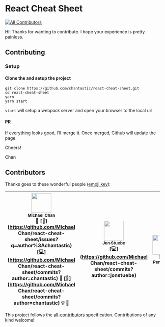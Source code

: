 # React Cheat Sheet
[![All Contributors](https://img.shields.io/badge/all_contributors-7-orange.svg?style=flat-square)](#contributors)

Hi! Thanks for wanting to contribute. I hope your experience is pretty painless.

## Contributing

### Setup

#### Clone the and setup the project

    git clone https://github.com/chantastic/react-cheat-sheet.git
    cd react-cheat-sheet
    yarn
    yarn start

`start` will setup a webpack server and open your browser to the local url.

#### PR

If everything looks good, I'll merge it. Once merged, Github will update the page.

Cheers!

Chan

## Contributors

Thanks goes to these wonderful people ([emoji key](https://github.com/kentcdodds/all-contributors#emoji-key)):

<!-- ALL-CONTRIBUTORS-LIST:START - Do not remove or modify this section -->
| [<img src="https://avatars1.githubusercontent.com/u/658360?v=3" width="64px;"/><br /><sub>Michael Chan</sub>](http://twitter.com/chantastic)<br />💬 [🐛](https://github.com/Michael Chan/react-cheat-sheet/issues?q=author%3Achantastic) [💻](https://github.com/Michael Chan/react-cheat-sheet/commits?author=chantastic) 🎨 [📖](https://github.com/Michael Chan/react-cheat-sheet/commits?author=chantastic) 💡 👀 | [<img src="https://avatars3.githubusercontent.com/u/156722?v=3" width="64px;"/><br /><sub>Jon Stuebe</sub>](http://jonstuebe.com)<br />[💻](https://github.com/Michael Chan/react-cheat-sheet/commits?author=jonstuebe) | [<img src="https://avatars2.githubusercontent.com/u/310323?v=3" width="64px;"/><br /><sub>Ted Pennings</sub>](http://ted.pennin.gs/)<br /> | [<img src="https://avatars3.githubusercontent.com/u/4595?v=3" width="64px;"/><br /><sub>James Miller</sub>](http://www.bensie.com)<br /> | [<img src="https://avatars1.githubusercontent.com/u/974552?v=3" width="64px;"/><br /><sub>Eugene Zhlobo</sub>](https://github.com/ezhlobo)<br /> | [<img src="https://avatars3.githubusercontent.com/u/810438?v=3" width="64px;"/><br /><sub>Dan Abramov</sub>](http://twitter.com/dan_abramov)<br /> | [<img src="https://avatars2.githubusercontent.com/u/576455?v=3" width="64px;"/><br /><sub>Alexander Burtsev</sub>](http://burtsev.me)<br /> |
| :---: | :---: | :---: | :---: | :---: | :---: | :---: |
<!-- ALL-CONTRIBUTORS-LIST:END -->

This project follows the [all-contributors](https://github.com/kentcdodds/all-contributors) specification. Contributions of any kind welcome!